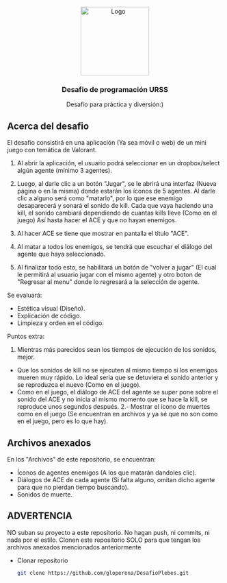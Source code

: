 <!-- PROJECT LOGO -->
<br />
<div align="center">
  <a href="https://github.com/othneildrew/Best-README-Template">
    <img src="https://i.ibb.co/b5cbJgq/logo-plebes.png" alt="Logo" width="160" height="160">
  </a>

  <h3 align="center">Desafio de programación URSS</h3>

  <p align="center">
    Desafio para práctica y diversión:)
    <br />
  </p>
</div>

<!-- ABOUT THE PROJECT -->
## Acerca del desafio

El desafio consistirá en una aplicación (Ya sea móvil o web) de un mini juego con temática de Valorant. 

1. Al abrir la aplicación, el usuario podrá seleccionar en un dropbox/select algún agente (mínimo 3 agentes).

2. Luego, al darle clic a un botón "Jugar", se le abrirá una interfaz (Nueva página o en la misma) donde estarán los íconos de 5 agentes. Al darle clic a alguno será como "matarlo", por lo que ese enemigo desaparecerá y sonará el sonido de kill. Cada que vaya haciendo una kill, el sonido cambiará dependiendo de cuantas kills lleve (Como en el juego) Así hasta hacer el ACE y que no hayan enemigos.

3. Al hacer ACE se tiene que mostrar en pantalla el título "ACE".

4. Al matar a todos los enemigos, se tendrá que escuchar el diálogo del agente que haya seleccionado.

5. Al finalizar todo esto, se habilitará un botón de "volver a jugar" (El cual le permitirá al usuario jugar con el mismo agente) y otro boton de "Regresar al menu" donde lo regresará a la selección de agente.

Se evaluará:
* Estética visual (Diseño).
* Explicación de código.
* Limpieza y orden en el código.

Puntos extra:
1. Mientras más parecidos sean los tiempos de ejecución de los sonidos, mejor.
  * Que los sonidos de kill no se ejecuten al mismo tiempo si los enemigos mueren muy rápido. Lo ideal seria que se detuviera el sonido anterior y se reproduzca el nuevo (Como en el juego).
  * Como en el juego, el diálogo de ACE del agente se super pone sobre el sonido del ACE y no inicia al mismo momento que se hace la kill, se reproduce unos segundos después.
2.- Mostrar el ícono de muertes como en el juego (Se encuentran en archivos y ya sé que no son como en el juego, pero es lo que hay).

## Archivos anexados

En los "Archivos" de este repositorio, se encuentran:

* Íconos de agentes enemigos (A los que matarán dandoles clic).
* Diálogos de ACE de cada agente (Si falta alguno, omitan dicho agente para que no pierdan tiempo buscando).
* Sonidos de muerte.

## ADVERTENCIA

NO suban su proyecto a este repositorio. No hagan push, ni commits, ni nada por el estilo. Clonen este repositorio SOLO para que tengan los archivos anexados mencionados anteriormente

* Clonar repositorio
   ```sh
   git clone https://github.com/gloperena/DesafioPlebes.git
   ```
